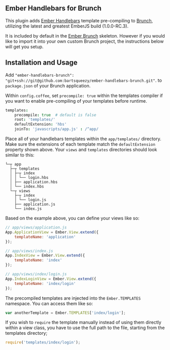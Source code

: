 ## Ember Handlebars for Brunch

This plugin adds [Ember Handlebars](http://emberjs.com/) template pre-compiling to
[Brunch](http://brunch.io), utilizing the latest and greatest EmberJS build (1.0.0-RC.3).

It is included by default in the [Ember Brunch](https://github.com/icholy/ember-brunch) skeleton.  However if you would like to import it into your own custom Brunch project, the instructions below will get you setup.

## Installation and Usage

Add `"ember-handlebars-brunch": "git+ssh://git@github.com:bartsqueezy/ember-handlebars-brunch.git"`. to `package.json` of your Brunch application.

Within `config.coffee`, set `precompile: true` within the templates compiler if you want to enable pre-compiling of your templates before runtime.

```coffeescript
templates:
    precompile: true  # default is false
    root: 'templates/'
    defaultExtension: 'hbs'
    joinTo: 'javascripts/app.js' : /^app/
```

Place all of your handlebars templates within the `app/templates/` directory.  Make sure the extensions of each template match the `defaultExtension` property shown above.  Your `views` and `templates` directories should look similar to this:

```
└─┬ app
  ├─┬ templates
  │ ├─┬ index
  │ │ └── login.hbs
  │ ├── application.hbs
  │ └── index.hbs
  └─┬ views
    ├─┬ index
    │ └── login.js
    ├── application.js
    └── index.js
```

Based on the example above, you can define your views like so:

```javascript
// app/views/application.js
App.ApplicationView = Ember.View.extend({
    templateName: 'application'
});

// app/views/index.js
App.IndexView = Ember.View.extend({
    templateName: 'index'
});

// app/views/index/login.js
App.IndexLoginView = Ember.View.extend({
    templateName: 'index/login'
});
```

The precompiled templates are injected into the `Ember.TEMPLATES` namespace.  You can access them like so:

```javascript
var anotherTemplate = Ember.TEMPLATES['index/login'];
```

If you wish to `require` the template manually instead of using them directly within a view class, you have to use the full path to the file, starting from the templates directory;

```javascript
require('templates/index/login');
```